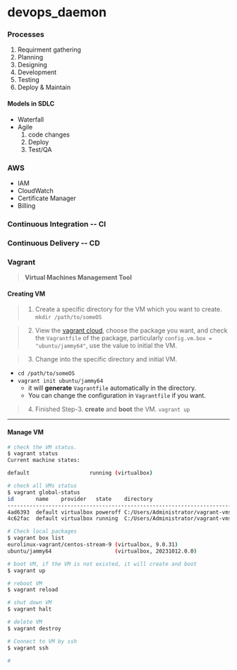 # devops_daemon

### Processes
1. Requirment gathering
2. Planning
3. Designing
4. Development
5. Testing
6. Deploy & Maintain

#### Models in SDLC
- Waterfall
- Agile
	1. code changes
	2. Deploy
	3. Test/QA




### AWS
- IAM
- CloudWatch
- Certificate Manager
- Billing



### Continuous Integration -- CI

### Continuous Delivery -- CD


### Vagrant
> **Virtual Machines Management Tool**

#### Creating VM
> 1. Create a specific directory for the VM which you want to create.
`mkdir /path/to/someOS`

> 2. View the [vagrant cloud](https://app.vagrantup.com/boxes/search), choose the package you want, and check the `Vagrantfile` of the package, particularly `config.vm.box = "ubuntu/jammy64"`, use the value to initial the VM. 

> 3. Change into the specific directory and initial VM. 
- `cd /path/to/someOS`
- `vagrant init ubuntu/jammy64`
	- it will **generate** `Vagrantfile` automatically in the directory.
	- You can change the configuration in `Vagrantfile` if you want.

> 4. Finished Step-3. **create** and **boot** the VM.
`vagrant up`

----

#### Manage VM
```bash
# check the VM status.
$ vagrant status
Current machine states:

default                   running (virtualbox)

# check all VMs status
$ vagrant global-status
id       name    provider   state    directory
-------------------------------------------------------------------------------
4ad6393  default virtualbox poweroff C:/Users/Administrator/vagrant-vms/centos
4c62fac  default virtualbox running  C:/Users/Administrator/vagrant-vms/ubuntu

# Check local packages
$ vagrant box list
eurolinux-vagrant/centos-stream-9 (virtualbox, 9.0.31)
ubuntu/jammy64                    (virtualbox, 20231012.0.0)

# boot VM, if the VM is not existed, it will create and boot
$ vagrant up

# reboot VM
$ vagrant reload

# shut down VM
$ vagrant halt

# delete VM
$ vagrant destroy

# Connect to VM by ssh
$ vagrant ssh

#
```
 

